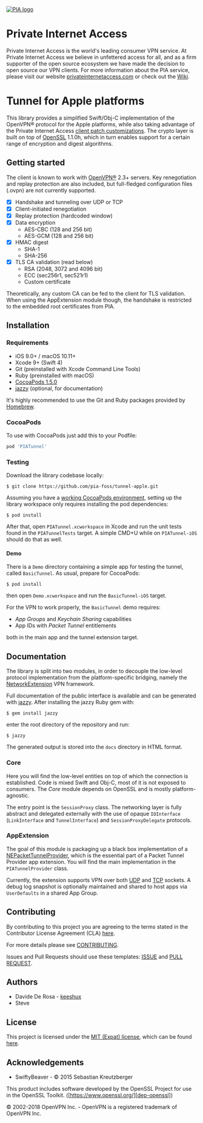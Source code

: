 [![PIA logo][pia-image]][pia-url]

# Private Internet Access

Private Internet Access is the world's leading consumer VPN service. At Private Internet Access we believe in unfettered access for all, and as a firm supporter of the open source ecosystem we have made the decision to open source our VPN clients. For more information about the PIA service, please visit our website [privateinternetaccess.com][pia-url] or check out the [Wiki][pia-wiki].

# Tunnel for Apple platforms

This library provides a simplified Swift/Obj-C implementation of the OpenVPN® protocol for the Apple platforms, while also taking advantage of the Private Internet Access [client patch customizations](https://www.privateinternetaccess.com/forum/discussion/9093/pia-openvpn-client-encryption-patch). The crypto layer is built on top of [OpenSSL][dep-openssl] 1.1.0h, which in turn enables support for a certain range of encryption and digest algorithms.

## Getting started

The client is known to work with [OpenVPN®][openvpn] 2.3+ servers. Key renegotiation and replay protection are also included, but full-fledged configuration files (.ovpn) are not currently supported.

- [x] Handshake and tunneling over UDP or TCP
- [x] Client-initiated renegotiation
- [x] Replay protection (hardcoded window)
- [x] Data encryption
    - AES-CBC (128 and 256 bit)
    - AES-GCM (128 and 256 bit)
- [x] HMAC digest
    - SHA-1
    - SHA-256
- [x] TLS CA validation (read below)
    - RSA (2048, 3072 and 4096 bit)
    - ECC (sec256r1, sec521r1)
    - Custom certificate

Theoretically, any custom CA can be fed to the client for TLS validation. When using the AppExtension module though, the handshake is restricted to the embedded root certificates from PIA.

## Installation

### Requirements

- iOS 9.0+ / macOS 10.11+
- Xcode 9+ (Swift 4)
- Git (preinstalled with Xcode Command Line Tools)
- Ruby (preinstalled with macOS)
- [CocoaPods 1.5.0][dep-cocoapods]
- [jazzy][dep-jazzy] (optional, for documentation)

It's highly recommended to use the Git and Ruby packages provided by [Homebrew][dep-brew].

### CocoaPods

To use with CocoaPods just add this to your Podfile:

```ruby
pod 'PIATunnel'
```

### Testing

Download the library codebase locally:

    $ git clone https://github.com/pia-foss/tunnel-apple.git

Assuming you have a [working CocoaPods environment][dep-cocoapods], setting up the library workspace only requires installing the pod dependencies:

    $ pod install

After that, open `PIATunnel.xcworkspace` in Xcode and run the unit tests found in the `PIATunnelTests` target. A simple CMD+U while on `PIATunnel-iOS` should do that as well.

#### Demo

There is a `Demo` directory containing a simple app for testing the tunnel, called `BasicTunnel`. As usual, prepare for CocoaPods:

    $ pod install

then open `Demo.xcworkspace` and run the `BasicTunnel-iOS` target.

For the VPN to work properly, the `BasicTunnel` demo requires:

- _App Groups_ and _Keychain Sharing_ capabilities
- App IDs with _Packet Tunnel_ entitlements

both in the main app and the tunnel extension target.

## Documentation

The library is split into two modules, in order to decouple the low-level protocol implementation from the platform-specific bridging, namely the [NetworkExtension][ne-home] VPN framework.

Full documentation of the public interface is available and can be generated with [jazzy][dep-jazzy]. After installing the jazzy Ruby gem with:

    $ gem install jazzy

enter the root directory of the repository and run:

    $ jazzy

The generated output is stored into the `docs` directory in HTML format.

### Core

Here you will find the low-level entities on top of which the connection is established. Code is mixed Swift and Obj-C, most of it is not exposed to consumers. The *Core* module depends on OpenSSL and is mostly platform-agnostic.

The entry point is the `SessionProxy` class. The networking layer is fully abstract and delegated externally with the use of opaque `IOInterface` (`LinkInterface` and `TunnelInterface`) and `SessionProxyDelegate` protocols.

### AppExtension

The goal of this module is packaging up a black box implementation of a [NEPacketTunnelProvider][ne-ptp], which is the essential part of a Packet Tunnel Provider app extension. You will find the main implementation in the `PIATunnelProvider` class.

Currently, the extension supports VPN over both [UDP][ne-udp] and [TCP][ne-tcp] sockets. A debug log snapshot is optionally maintained and shared to host apps via `UserDefaults` in a shared App Group.

## Contributing

By contributing to this project you are agreeing to the terms stated in the Contributor License Agreement (CLA) [here](/CLA.rst).

For more details please see [CONTRIBUTING](/CONTRIBUTING.md).

Issues and Pull Requests should use these templates: [ISSUE](/.github/ISSUE_TEMPLATE.md) and [PULL REQUEST](/.github/PULL_REQUEST_TEMPLATE.md).

## Authors

- Davide De Rosa - [keeshux](https://github.com/keeshux)
- Steve

## License

This project is licensed under the [MIT (Expat) license](https://choosealicense.com/licenses/mit/), which can be found [here](/LICENSE).

## Acknowledgements

- SwiftyBeaver - © 2015 Sebastian Kreutzberger

This product includes software developed by the OpenSSL Project for use in the OpenSSL Toolkit. ([https://www.openssl.org/][dep-openssl])

© 2002-2018 OpenVPN Inc. - OpenVPN is a registered trademark of OpenVPN Inc.

[pia-image]: https://www.privateinternetaccess.com/assets/PIALogo2x-0d1e1094ac909ea4c93df06e2da3db4ee8a73d8b2770f0f7d768a8603c62a82f.png
[pia-url]: https://www.privateinternetaccess.com/
[pia-wiki]: https://en.wikipedia.org/wiki/Private_Internet_Access

[openvpn]: https://openvpn.net/index.php/open-source/overview.html
[dep-cocoapods]: https://guides.cocoapods.org/using/getting-started.html
[dep-jazzy]: https://github.com/realm/jazzy
[dep-brew]: https://brew.sh/
[dep-openssl]: https://www.openssl.org/

[ne-home]: https://developer.apple.com/documentation/networkextension
[ne-ptp]: https://developer.apple.com/documentation/networkextension/nepackettunnelprovider
[ne-udp]: https://developer.apple.com/documentation/networkextension/nwudpsession
[ne-tcp]: https://developer.apple.com/documentation/networkextension/nwtcpconnection
